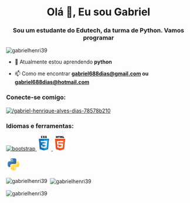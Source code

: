 <h1 align = "center"> Olá 👋, Eu sou Gabriel </h1>
<h3 align = "center"> Sou um estudante do Edutech, da turma de Python. Vamos programar </h3>
 

<p align = "left"> <img src = "https://komarev.com/ghpvc/?username=gabrielhenri39&label=Profile%20views&color=0e75b6&style=flat" alt = "gabrielhenri39" /> </p>

- 🌱 Atualmente estou aprendendo **python**

- 📫 Como me encontrar **gabriel688dias@gmail.com ou gabriel688dias@hotmail.com**
<h3 align = "left"> Conecte-se comigo: </h3>
<p align = "left">
<a href="https://linkedin.com/in/gabriel-henrique-alves-dias-78578b210" target="blank"> <img align ="center" src = "https://raw.githubusercontent.com/rahuldkjain/github-profile-readme-generator/master/src/images/icons/Social/linked-in-alt.svg "alt =" /gabriel-henrique-alves-dias-78578b210" width="30" height = "40" /> </a>
</p>

<h3 align = "left"> Idiomas e ferramentas: </h3>
<p align = "left"> <a href="https://getbootstrap.com" target="_blank" rel="noreferrer"> <img src = "https://raw.githubusercontent.com/devicons/devicon /master/icons/bootstrap/bootstrap-plain-wordmark.svg "alt =" bootstrap "width =" 40 "height =" 40 "/> </a> <a href =" https://www.w3schools.com/css/ "target =" _blank "rel =" noreferrer "> <img src =" https://raw.githubusercontent.com/devicons/devicon/master/icons/css3/css3-original-wordmark.svg "alt = "css3" width = "40" height = "40" /> </a> <a href="https://www.w3.org/html/" target="_blank" rel="noreferrer"> <img src = "https://raw.githubusercontent.com/devicons/devicon/master/icons/html5/html5-original-wordmark.svg" alt = "html5" width = "40" height = "40" /> </a></p> <p><a hrel = "noreferrer"> <img src = "https://raw.githubusercontent.com/devicons/devicon/master/icons/python/python-original.svg" alt = "python" width = "40" height = " 40 "/> </a> </p>

<p> <img align = "left" src = "https://github-readme-stats.vercel.app/api/top-langs?username=gabrielhenri39&show_icons=true&locale=en&layout=compact" alt = "gabrielhenri39" /> </p>

<p> &nbsp; <img align = "center" src = "https://github-readme-stats.vercel.app/api?username=gabrielhenri39&show_icons=true&locale=en" alt = "gabrielhenri39" /> </p>

<p> <img align = "center" src = "https://github-readme-streak-stats.herokuapp.com/?user=gabrielhenri39&" alt = "gabrielhenri39" /> </p>

